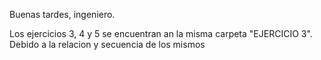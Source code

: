 Buenas tardes, ingeniero.


Los ejercicios 3, 4 y 5 se encuentran an la misma carpeta "EJERCICIO 3". Debido a la relacion y secuencia de los mismos
